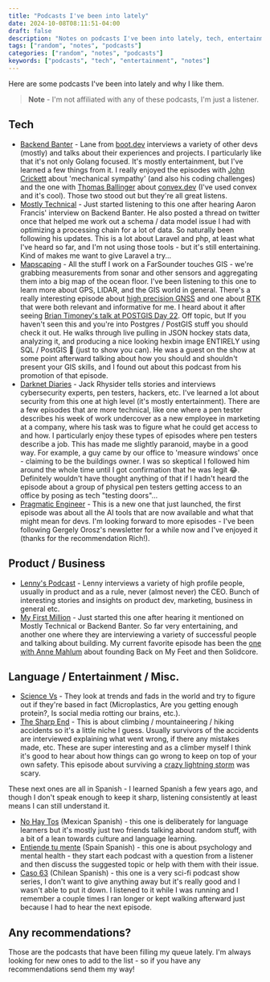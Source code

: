 ```yaml
---
title: "Podcasts I've been into lately"
date: 2024-10-08T08:11:51-04:00
draft: false
description: "Notes on podcasts I've been into lately, tech, entertainment, and otherwise."
tags: ["random", "notes", "podcasts"]
categories: ["random", "notes", "podcasts"]
keywords: ["podcasts", "tech", "entertainment", "notes"]
---
```


Here are some podcasts I've been into lately and why I like them.

> **Note** - I'm not affiliated with any of these podcasts, I'm just a listener.

## Tech
- [Backend Banter](https://www.backendbanter.fm/) - Lane from [boot.dev](https://boot.dev) interviews a variety
of other devs (mostly) and talks about their experiences and projects. I
particularly like that it's not only Golang focused. It's mostly entertainment, but I've
learned a few things from it. I really enjoyed the episodes with [John
Crickett](https://podcasters.spotify.com/pod/show/backend-banter-fm/episodes/050---Python-is-Faster-than-Rust-e2hvpob)
about 'mechanical sympathy' (and also his coding challenges) and the one with
[Thomas
Ballinger](https://podcasters.spotify.com/pod/show/backend-banter-fm/episodes/061---Forget-SQL--use-Typescript-feat--Thomas-Ballinger-e2l3nfj)
about [convex.dev](https://convex.dev) (I've used convex and it's cool). Those two stood out but they're all great listens.
- [Mostly Technical](https://mostlytechnical.com/) - Just started listening to
this one after hearing Aaron Francis' interview on Backend Banter. He also
posted a thread on twitter once that helped me work out a schema / data model
issue I had with optimizing a processing chain for a lot of data. So naturally
been following his updates. This is a lot about Laravel and php, at least
what I've heard so far, and I'm not using those tools - but it's still
entertaining. Kind of makes me want to give Laravel a try...
- [Mapscaping](https://mapscaping.com/) - All the stuff I work on a FarSounder
touches GIS - we're grabbing measurements from sonar and other sensors and
aggregating them into a big map of the ocean floor. I've been listening to this
one to learn more about GPS, LIDAR, and the GIS world in general. There's a
really interesting episode about [high precision GNSS](https://mapscaping.com/podcast/gnss-receivers-why-precise-positioning-will-not-be-coming-to-your-phone-any-time-soon/) and one about
[RTK](https://mapscaping.com/what-is-gnss-rtk/) that were both relevant and
informative for me. I heard about
it after seeing [Brian Timoney's talk at POSTGIS Day
22](https://www.youtube.com/watch?v=5Zg8j9X2f-Y). Off topic, but If you haven't
seen this and you're into Postgres / PostGIS stuff you should check it out.  He
walks through live pulling in JSON hockey stats data, analyzing it, and
producing a nice looking hexbin image ENTIRELY using SQL / PostGIS 🤯 (just to
show you can). He was a guest on the show at some point afterward talking about
how you should and shouldn't present your GIS skills, and I found out about this
podcast from his promotion of that episode.
- [Darknet Diaries](https://darknetdiaries.com/) - Jack Rhysider tells stories
and interviews cybersecurity experts, pen testers, hackers, etc. I've learned a
lot about security from this one at high level (it's mostly entertainment).
There are a few episodes that are more technical, like one where a pen tester
describes his week of work undercover as a new employee in marketing at a
company, where his task was to figure what he could get access to and how. I
particularly enjoy these types of episodes where pen testers describe a job.
This has made me slightly paranoid, maybe in a good way. For example, a guy came
by our office to 'measure windows' once - claiming to be the buildings owner. I
was so skeptical I followed him around the whole time until I got confirmation
that he was legit 😂. Definitely wouldn't have thought anything of that if I
hadn't heard the episode about a group of physical pen testers getting access to
an office by posing as tech "testing doors"...
- [Pragmatic Engineer](https://newsletter.pragmaticengineer.com/podcast) - This is a new one that just launched, the first episode was about all the AI tools that are now available and what that might mean for devs. I'm looking forward to more episodes - I've been following Gergely Orosz's newsletter for a while now and I've enjoyed it (thanks for the recommendation Rich!).

## Product / Business
- [Lenny's Podcast](https://www.lennysnewsletter.com/podcast) - Lenny interviews a variety of high profile people, usually
in product and as a rule, never (almost never) the CEO. Bunch of interesting
stories and insights on product dev, marketing, business in general etc.
- [My First Million](https://www.mfmpod.com/) - Just started this one after hearing it mentioned on Mostly
Technical or Backend Banter. So far very entertaining, and another one where
they are interviewing a variety of successful people and talking about building.
My current favorite episode has been the [one with Anne
Mahlum](https://www.mfmpod.com/from-nonprofit-founder-to-building-a-300m-pilates-business/)
about founding Back on My Feet and then Solidcore.

## Language / Entertainment / Misc.
- [Science Vs](https://gimletmedia.com/shows/science-vs) - They look at trends
and fads in the world and try to figure out if they're based in fact
(Microplastics, Are you getting enough protein?, Is social media rotting our
brains, etc.).
- [The Sharp End](https://www.thesharpendpodcast.com/) - This is about climbing
/ mountaineering / hiking accidents so it's a little niche I guess. Usually
survivors of the accidents are interviewed explaining what went wrong, if there
any mistakes made, etc. These are super interesting and as a climber myself I
think it's good to hear about how things can go wrong to keep on top of your own
safety. This episode about surviving a [crazy lightning
storm](https://www.thesharpendpodcast.com/episode-90) was scary.

These next ones are all in Spanish - I learned Spanish a few years ago, and
though I don't speak enough to keep it sharp, listening consistently at least
means I can still understand it.
- [No Hay Tos](https://www.nohaytospodcast.com/) (Mexican Spanish) - this one is
deliberately for language learners but it's mostly just two friends talking
about random stuff, with a bit of a lean towards culture and language learning.
- [Entiende tu mente](https://entiendetumente.info/) (Spain Spanish) - this one
is about psychology and mental health - they start each podcast with a question
from a listener and then discuss the suggested topic or help with them with
their issue.
- [Caso 63](https://open.spotify.com/show/20ch3IIqtWSSM4nfy11ZzP) (Chilean Spanish) - this one is a very sci-fi podcast show series, I don't want to give
anything away but it's really good and I wasn't able to put it down. I listened
to it while I was running and I remember a couple times I ran longer or kept
walking afterward just because I had to hear the next episode.


## Any recommendations?
Those are the podcasts that have been filling my queue lately. I'm always
looking for new ones to add to the list - so if you have any recommendations
send them my way!
